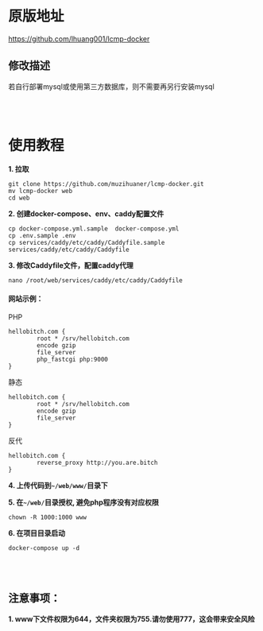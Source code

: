 # 原版地址

https://github.com/lhuang001/lcmp-docker


## 修改描述

若自行部署mysql或使用第三方数据库，则不需要再另行安装mysql

<br /><br />

# 使用教程
**1. 拉取**

```
git clone https://github.com/muzihuaner/lcmp-docker.git
mv lcmp-docker web
cd web
```

**2. 创建docker-compose、env、caddy配置文件**

```
cp docker-compose.yml.sample  docker-compose.yml
cp .env.sample .env
cp services/caddy/etc/caddy/Caddyfile.sample services/caddy/etc/caddy/Caddyfile
```

**3. 修改Caddyfile文件，配置caddy代理**
```
nano /root/web/services/caddy/etc/caddy/Caddyfile
```

#### 网站示例：
PHP
```
hellobitch.com {
        root * /srv/hellobitch.com
        encode gzip
        file_server
        php_fastcgi php:9000
}
```
静态
```
hellobitch.com {
        root * /srv/hellobitch.com
        encode gzip
        file_server
}
```
反代
```
hellobitch.com {
        reverse_proxy http://you.are.bitch
}
```

**4. 上传代码到`~/web/www/`目录下**

**5. 在`~/web/`目录授权, 避免php程序没有对应权限**
```
chown -R 1000:1000 www
```
**6. 在项目目录启动**

```
docker-compose up -d
```
<br /><br />

## 注意事项：
**1. www下文件权限为644，文件夹权限为755.请勿使用777，这会带来安全风险**
